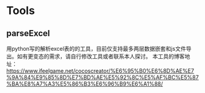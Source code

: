# Tools
## parseExcel
用python写的解析excel表的的工具，目前仅支持最多两层数据嵌套和js文件导出。如有更变态的需求，请自行修改工具或者联系本人探讨。
本工具的博客地址：https://www.ifeelgame.net/cocoscreator/%E6%95%B0%E6%8D%AE%E7%9A%84%E9%85%8D%E7%BD%AE%E5%92%8C%E5%AF%BC%E5%87%BA%E8%A7%A3%E5%86%B3%E6%96%B9%E6%A1%88/
